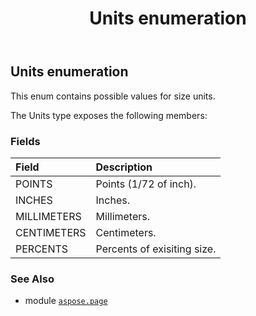 ﻿---
title: Units enumeration
second_title: Aspose.Page for Python via .NET API References
description: 
type: docs
weight: 160
url: /python-net/aspose.page/units/
is_root: false
---

## Units enumeration

This enum contains possible values for size units.



The Units type exposes the following members:

### Fields
| Field | Description |
| :- | :- |
| POINTS | Points (1/72 of inch). |
| INCHES | Inches. |
| MILLIMETERS | Millimeters. |
| CENTIMETERS | Centimeters. |
| PERCENTS | Percents of exisiting size. |



### See Also
* module [`aspose.page`](..)
